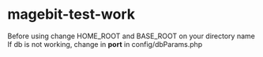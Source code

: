 # magebit-test-work


Before using change HOME_ROOT and BASE_ROOT on your directory name <br>
If db is not working, change in <b>port</b> in config/dbParams.php
